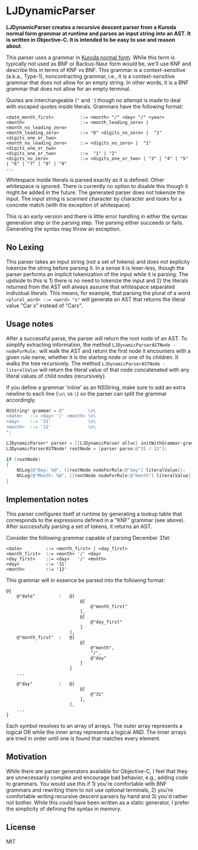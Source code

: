 # LJDynamicParser

**LJDynamicParser creates a recursive descent parser from a Kuroda normal form grammar at runtime and parses an input string into an AST. It is written in Objective-C. It is intended to be easy to use and reason about.**

This parser uses a grammar in [Kuroda normal form](http://en.wikipedia.org/wiki/Kuroda_normal_form). While this term is typically not used as BNF or Backus-Naur form would be, we'll use KNF and describe this in terms of KNF vs BNF. This grammar is a context-sensitive (a.k.a., Type-1), noncontracting grammar, i.e., it is a context-sensitive grammar that does not allow for an empty string. In other words, it is a BNF grammar that does not allow for an empty terminal.

Quotes are interchangeable (`"` and `'`) though no attempt is made to deal with escaped quotes inside literals. Grammars have the following format:

```
<date_month_first>          ::= <month> "/" <day> "/" <year>
<month>                     ::= <month_leading_zero> | <month_no_leading_zero>
<month_leading_zero>        ::= "0" <digits_no_zero> |  "1" <digits_one_or_two>
<month_no_leading_zero>     ::= <digits_no_zero> |  "1" <digits_one_or_two>
<digits_one_or_two>         ::=  "1" | "2"
<digits_no_zero>            ::= <digits_one_or_two> | "3" | "4" | "5" | "6" | "7" | "8" | "9"
...
```

Whitespace inside literals is parsed exactly as it is defined. Other whitespace is ignored. There is currently no option to disable this though it might be added in the future. The generated parser does not tokenize the input. The input string is scanned character by character and looks for a concrete match (with the exception of whitespace).

This is an early version and there is little error handling in either the syntax generation step or the parsing step. The parsing either succeeds or fails. Generating the syntax may throw an exception.

## No Lexing

This parser takes an input string (not a set of tokens) and does not explicity tokenize the string before parsing it. In a sense it is lexer-less, though the parser performs an implicit tokenization of the input while it is parsing. The updside to this is 1) there is no need to tokenize the input and 2) the literals returned from the AST will always assume that whitespace separated individual literals. This means, for example, that parsing the plural of a word `<plural_word> ::= <word> "s"` will generate an AST that returns the literal value "Car s" instead of "Cars".

## Usage notes

After a successful parse, the parser will return the root node of an AST. To simplify extracting information, the method `LJDynamicParserASTNode -nodeForRule:` will walk the AST and return the first node it encounters with a given rule name, whether it is the starting node or one of its children. It walks the tree recursively. The method `LJDynamicParserASTNode -literalValue` will return the literal value of that node concatenated with any literal values of child nodes (recursively).

If you define a grammar 'inline' as an NSString, make sure to add an extra newline to each line (`\n\` vs `\`) so the parser can split the grammar accordingly.

```objective-c
NSString* grammar = @"         \n\
<date>   ::= <day> '/' <month> \n\
<day>    ::= '31'              \n\
<month>  ::= '12'              \n\
";

LJDynamicParser* parser = [[LJDynamicParser alloc] initWithGrammar:grammar];
LJDynamicParserASTNode* rootNode = [parser parse:@"31 / 12"];

if (rootNode)
{
    NSLog(@"Day: %@", [[rootNode nodeForRule:@"day"] literalValue]);
    NSLog(@"Month: %@", [[rootNode nodeForRule:@"month"] literalValue]);
}
```

## Implementation notes

This parser configures itself at runtime by generating a lookup table that corresponds to the expressions defined in a "KNF" grammar (see above). After successfully parsing a set of tokens, it returns an AST.

Consider the following grammar capable of parsing December 31st:

```
<date>         ::= <month_first> | <day_first>
<month_first>  ::= <month> '/' <day>
<day_first>    ::= <day>   '/' <month>
<day>          ::= '31'
<month>        ::= '12'
```

This grammar will in essence be parsed into the following format:

```
@{
    @"date"         :   @[
                            @[ 
                                @"month_first" 
                            ],
                            @[ 
                                @"day_first" 
                            ]
                        ],
    @"month_first"  :   @[
                            @[ 
                                @"month", 
                                "/", 
                                @"day" 
                            ]
                        ]
    ...

    @"day"          :   @[
                            @[
                                @"31"
                            ],
                        ],
    ...
}
```

Each symbol resolves to an array of arrays. The outer array represents a logical OR while the inner array represents a logical AND. The inner arrays are tried in order until one is found that matches every element.


## Motivation

While there are parser generators available for Objective-C, I feel that they are unnecessarily complex and encourage bad behavior, e.g., adding code to grammars. You would use this if 1) you're comfortable with BNF grammars and rewriting them to not use optional terminals, 2) you're comfortable writing recursive descent parsers by hand and 3) you'd rather not bother. While this could have been written as a static generator, I prefer the simplicity of defining the syntax in memory.

## License

MIT
